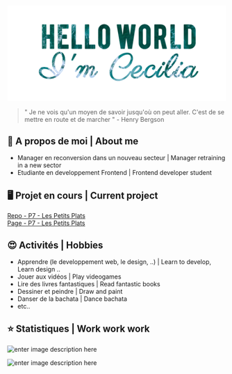 
![banner](https://github.com/Cecilia-Giusti/Cecilia-Giusti/raw/main/img/banner_git.png)

>" Je ne vois qu'un moyen de savoir jusqu'où on peut aller. C'est de se mettre en route et de marcher " - Henry Bergson

## 💬 A propos de moi | About me

 - Manager en reconversion dans un nouveau secteur | Manager retraining in a new sector
 - Etudiante en developpement Frontend | Frontend developer student



## 🖥️ Projet en cours | Current project
[Repo  - P7 - Les Petits Plats](https://github.com/Cecilia-Giusti/P7_LesPetitsPlats) </br>
[Page - P7 - Les Petits Plats](https://cecilia-giusti.github.io/P7_LesPetitsPlats/) 



## 😍 Activités | Hobbies

 -  Apprendre (le developpement web, le design, ..) | Learn to develop, Learn design ..
 - Jouer aux vidéos | Play videogames
 - Lire des livres fantastiques | Read fantastic books
 - Dessiner et peindre | Draw and paint 
 - Danser de la bachata | Dance bachata
- etc..



## ⭐ Statistiques | Work work work

![enter image description here](https://github-readme-stats.vercel.app/api?username=Cecilia-Giusti&&show_icons=true&title_color=ffffff&icon_color=55efc4&text_color=81ecec&bg_color=151515&border_color=00cec9)

![enter image description here](https://github-readme-stats.vercel.app/api/top-langs/?username=Cecilia-Giusti&layout=compact&bg_color=151515&title_color=ffffff&text_color=81ecec&border_color=00cec9)
